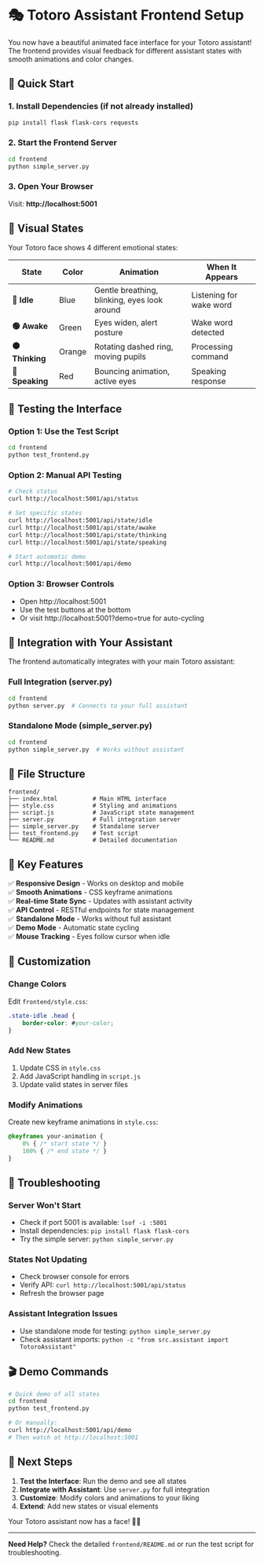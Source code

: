 # 🎭 Totoro Assistant Frontend Setup

You now have a beautiful animated face interface for your Totoro assistant! The frontend provides visual feedback for different assistant states with smooth animations and color changes.

## 🚀 Quick Start

### 1. Install Dependencies (if not already installed)
```bash
pip install flask flask-cors requests
```

### 2. Start the Frontend Server
```bash
cd frontend
python simple_server.py
```

### 3. Open Your Browser
Visit: **http://localhost:5001**

## 🎨 Visual States

Your Totoro face shows 4 different emotional states:

| State | Color | Animation | When It Appears |
|-------|-------|-----------|-----------------|
| **🔵 Idle** | Blue | Gentle breathing, blinking, eyes look around | Listening for wake word |
| **🟢 Awake** | Green | Eyes widen, alert posture | Wake word detected |
| **🟠 Thinking** | Orange | Rotating dashed ring, moving pupils | Processing command |
| **🔴 Speaking** | Red | Bouncing animation, active eyes | Speaking response |

## 🧪 Testing the Interface

### Option 1: Use the Test Script
```bash
cd frontend
python test_frontend.py
```

### Option 2: Manual API Testing
```bash
# Check status
curl http://localhost:5001/api/status

# Set specific states
curl http://localhost:5001/api/state/idle
curl http://localhost:5001/api/state/awake
curl http://localhost:5001/api/state/thinking
curl http://localhost:5001/api/state/speaking

# Start automatic demo
curl http://localhost:5001/api/demo
```

### Option 3: Browser Controls
- Open http://localhost:5001
- Use the test buttons at the bottom
- Or visit http://localhost:5001?demo=true for auto-cycling

## 🔗 Integration with Your Assistant

The frontend automatically integrates with your main Totoro assistant:

### Full Integration (server.py)
```bash
cd frontend
python server.py  # Connects to your full assistant
```

### Standalone Mode (simple_server.py)
```bash
cd frontend
python simple_server.py  # Works without assistant
```

## 📁 File Structure

```
frontend/
├── index.html          # Main HTML interface
├── style.css           # Styling and animations
├── script.js           # JavaScript state management
├── server.py           # Full integration server
├── simple_server.py    # Standalone server
├── test_frontend.py    # Test script
└── README.md           # Detailed documentation
```

## 🎯 Key Features

✅ **Responsive Design** - Works on desktop and mobile  
✅ **Smooth Animations** - CSS keyframe animations  
✅ **Real-time State Sync** - Updates with assistant activity  
✅ **API Control** - RESTful endpoints for state management  
✅ **Standalone Mode** - Works without full assistant  
✅ **Demo Mode** - Automatic state cycling  
✅ **Mouse Tracking** - Eyes follow cursor when idle  

## 🔧 Customization

### Change Colors
Edit `frontend/style.css`:
```css
.state-idle .head {
    border-color: #your-color;
}
```

### Add New States
1. Update CSS in `style.css`
2. Add JavaScript handling in `script.js`
3. Update valid states in server files

### Modify Animations
Create new keyframe animations in `style.css`:
```css
@keyframes your-animation {
    0% { /* start state */ }
    100% { /* end state */ }
}
```

## 🐛 Troubleshooting

### Server Won't Start
- Check if port 5001 is available: `lsof -i :5001`
- Install dependencies: `pip install flask flask-cors`
- Try the simple server: `python simple_server.py`

### States Not Updating
- Check browser console for errors
- Verify API: `curl http://localhost:5001/api/status`
- Refresh the browser page

### Assistant Integration Issues
- Use standalone mode for testing: `python simple_server.py`
- Check assistant imports: `python -c "from src.assistant import TotoroAssistant"`

## 🎬 Demo Commands

```bash
# Quick demo of all states
cd frontend
python test_frontend.py

# Or manually:
curl http://localhost:5001/api/demo
# Then watch at http://localhost:5001
```

## 🚀 Next Steps

1. **Test the Interface**: Run the demo and see all states
2. **Integrate with Assistant**: Use `server.py` for full integration
3. **Customize**: Modify colors and animations to your liking
4. **Extend**: Add new states or visual elements

Your Totoro assistant now has a face! 🦙✨

---

**Need Help?** Check the detailed `frontend/README.md` or run the test script for troubleshooting. 